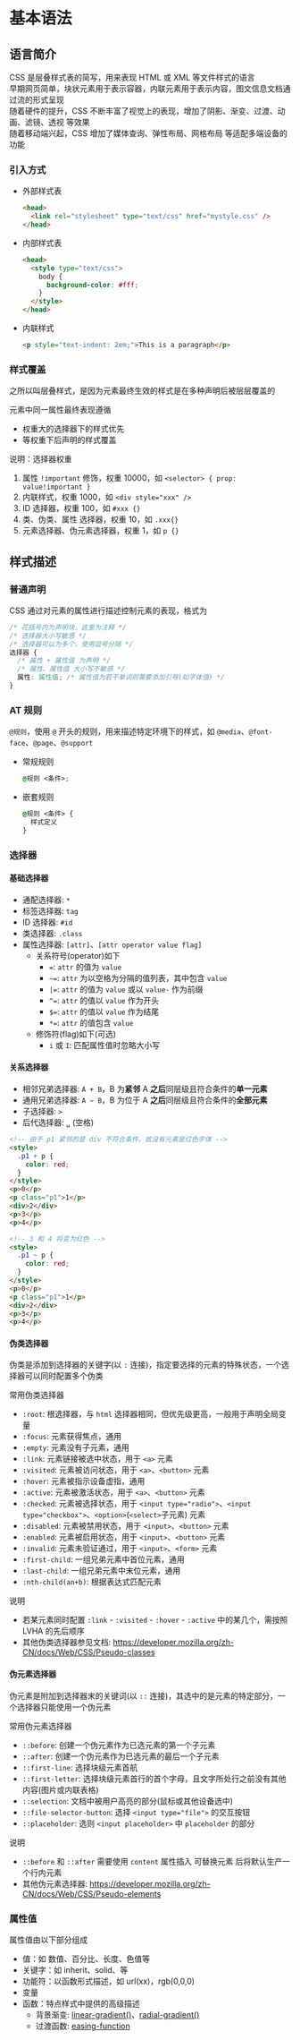 # 基本语法

## 语言简介

CSS 是层叠样式表的简写，用来表现 HTML 或 XML 等文件样式的语言 <br />
早期网页简单，块状元素用于表示容器，内联元素用于表示内容，图文信息文档通过流的形式呈现 <br>
随着硬件的提升，CSS 不断丰富了视觉上的表现，增加了阴影、渐变、过渡、动画、滤镜、透视 等效果 <br>
随着移动端兴起，CSS 增加了媒体查询、弹性布局、网格布局 等适配多端设备的功能

### 引入方式

- 外部样式表

  ```html
  <head>
    <link rel="stylesheet" type="text/css" href="mystyle.css" />
  </head>
  ```

- 内部样式表

  ```html
  <head>
    <style type="text/css">
      body {
        background-color: #fff;
      }
    </style>
  </head>
  ```

- 内联样式

  ```html
  <p style="text-indent: 2em;">This is a paragraph</p>
  ```

### 样式覆盖

之所以叫层叠样式，是因为元素最终生效的样式是在多种声明后被层层覆盖的

元素中同一属性最终表现遵循

- 权重大的选择器下的样式优先
- 等权重下后声明的样式覆盖

说明：选择器权重

1. 属性 `!important` 修饰，权重 10000，如 `<selector> { prop: value!important }`
2. 内联样式，权重 1000，如 `<div style="xxx" />`
3. ID 选择器，权重 100，如 `#xxx {}`
4. 类、伪类、属性 选择器，权重 10，如 `.xxx{}`
5. 元素选择器、伪元素选择器，权重 1，如 `p {}`

## 样式描述

### 普通声明

CSS 通过对元素的属性进行描述控制元素的表现，格式为

```css
/* 花括号内为声明块，这里为注释 */
/* 选择器大小写敏感 */
/* 选择器可以为多个，使用逗号分隔 */
选择器 {
  /* 属性 + 属性值 为声明 */
  /* 属性、属性值 大小写不敏感 */
  属性: 属性值; /* 属性值为若干单词则需要添加引号(如字体值) */
}
```

### AT 规则

`@规则`，使用 `@` 开头的规则，用来描述特定环境下的样式，如 `@media`、`@font-face`、`@page`、`@support`

- 常规规则

  ```css
  @规则 <条件>;
  ```

- 嵌套规则

  ```css
  @规则 <条件> {
    样式定义
  }
  ```

### 选择器

#### 基础选择器

- 通配选择器: `*`
- 标签选择器: `tag`
- ID 选择器: `#id`
- 类选择器: `.class`
- 属性选择器: `[attr]`、`[attr operator value flag]`
  - 关系符号(operator)如下
    - `=`: `attr` 的值为 `value`
    - `~=`: `attr` 为以空格为分隔的值列表，其中包含 `value`
    - `|=`: `attr` 的值为 `value` 或以 `value-` 作为前缀
    - `^=`: `attr` 的值以 `value` 作为开头
    - `$=`: `attr` 的值以 `value` 作为结尾
    - `*=`: `attr` 的值包含 `value`
  - 修饰符(flag)如下(可选)
    - `i` 或 `I`: 匹配属性值时忽略大小写

#### 关系选择器

- 相邻兄弟选择器: `A + B`，B 为**紧邻** A **之后**同层级且符合条件的**单一元素**
- 通用兄弟选择器: `A ~ B`，B 为位于 A **之后**同层级且符合条件的**全部元素**
- 子选择器: `>`
- 后代选择器: `␣` (空格)

```html
<!-- 由于 p1 紧邻的是 div 不符合条件，故没有元素是红色字体 -->
<style>
  .p1 + p {
    color: red;
  }
</style>
<p>0</p>
<p class="p1">1</p>
<div>2</div>
<p>3</p>
<p>4</p>
```

```html
<!-- 3 和 4 将变为红色 -->
<style>
  .p1 ~ p {
    color: red;
  }
</style>
<p>0</p>
<p class="p1">1</p>
<div>2</div>
<p>3</p>
<p>4</p>
```

#### 伪类选择器

伪类是添加到选择器的关键字(以 `:` 连接)，指定要选择的元素的特殊状态，一个选择器可以同时配置多个伪类

常用伪类选择器

- `:root`: 根选择器，与 `html` 选择器相同，但优先级更高，一般用于声明全局变量
- `:focus`: 元素获得焦点，通用
- `:empty`: 元素没有子元素，通用
- `:link`: 元素链接被选中状态，用于 `<a>` 元素
- `:visited`: 元素被访问状态，用于 `<a>`、`<button>` 元素
- `:hover`: 元素被指示设备虚指，通用
- `:active`: 元素被激活状态，用于 `<a>`、`<button>` 元素
- `:checked`: 元素被选择状态，用于 `<input type="radio">`、`<input type="checkbox">`、`<option>`(`<select>`子元素) 元素
- `:disabled`: 元素被禁用状态，用于 `<input>`、`<button>` 元素
- `:enabled`: 元素被启用状态，用于 `<input>`、`<button>` 元素
- `:invalid`: 元素未验证通过，用于 `<input>`、`<form>` 元素
- `:first-child`: 一组兄弟元素中首位元素，通用
- `:last-child`: 一组兄弟元素中末位元素，通用
- `:nth-child(an+b)`: 根据表达式匹配元素

说明

- 若某元素同时配置 `:link` - `:visited` - `:hover` - `:active` 中的某几个，需按照 LVHA 的先后顺序
- 其他伪类选择器参见文档: <https://developer.mozilla.org/zh-CN/docs/Web/CSS/Pseudo-classes>

#### 伪元素选择器

伪元素是附加到选择器末的关键词(以 `::` 连接)，其选中的是元素的特定部分，一个选择器只能使用一个伪元素

常用伪元素选择器

- `::before`: 创建一个伪元素作为已选元素的第一个子元素
- `::after`: 创建一个伪元素作为已选元素的最后一个子元素
- `::first-line`: 选择块级元素首航
- `::first-letter`: 选择块级元素首行的首个字母，且文字所处行之前没有其他内容(图片或内联表格)
- `::selection`: 文档中被用户高亮的部分(鼠标或其他设备选中)
- `::file-selector-button`: 选择 `<input type="file">` 的交互按钮
- `::placeholder`: 选则 `<input placeholder>` 中 `placeholder` 的部分

说明

- `::before` 和 `::after` 需要使用 `content` 属性插入 可替换元素 后将默认生产一个行内元素
- 其他伪元素选择器: <https://developer.mozilla.org/zh-CN/docs/Web/CSS/Pseudo-elements>

### 属性值

属性值由以下部分组成

- 值：如 数值、百分比、长度、色值等
- 关键字：如 inherit、solid、等
- 功能符：以函数形式描述，如 url(xx)，rgb(0,0,0)
- 变量
- 函数：特点样式中提供的高级描述
  - 背景渐变: [linear-gradient()](https://developer.mozilla.org/zh-CN/docs/Web/CSS/gradient/linear-gradient)、[radial-gradient()](https://developer.mozilla.org/en-US/docs/Web/CSS/gradient/radial-gradient)
  - 过渡函数: [easing-function](https://developer.mozilla.org/zh-CN/docs/Web/CSS/easing-function)
